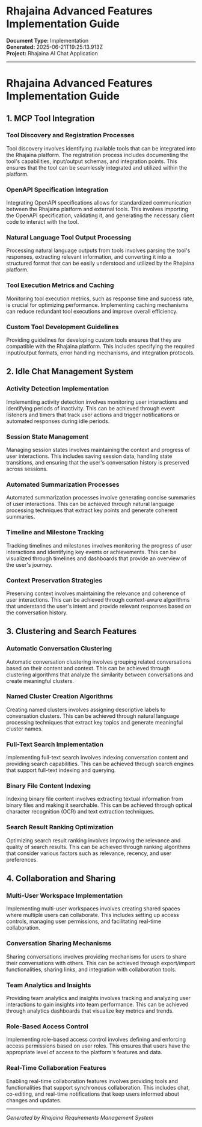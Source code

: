 <!-- filepath: outputs/implementation-documents/rhajaina-advanced-features-implementation-guide-2025-06-21.md -->
# Rhajaina Advanced Features Implementation Guide

**Document Type:** Implementation  
**Generated:** 2025-06-21T19:25:13.913Z  
**Project:** Rhajaina AI Chat Application

---

# Rhajaina Advanced Features Implementation Guide

## 1. MCP Tool Integration

### Tool Discovery and Registration Processes

Tool discovery involves identifying available tools that can be integrated into the Rhajaina platform. The registration process includes documenting the tool's capabilities, input/output schemas, and integration points. This ensures that the tool can be seamlessly integrated and utilized within the platform.

### OpenAPI Specification Integration

Integrating OpenAPI specifications allows for standardized communication between the Rhajaina platform and external tools. This involves importing the OpenAPI specification, validating it, and generating the necessary client code to interact with the tool.

### Natural Language Tool Output Processing

Processing natural language outputs from tools involves parsing the tool's responses, extracting relevant information, and converting it into a structured format that can be easily understood and utilized by the Rhajaina platform.

### Tool Execution Metrics and Caching

Monitoring tool execution metrics, such as response time and success rate, is crucial for optimizing performance. Implementing caching mechanisms can reduce redundant tool executions and improve overall efficiency.

### Custom Tool Development Guidelines

Providing guidelines for developing custom tools ensures that they are compatible with the Rhajaina platform. This includes specifying the required input/output formats, error handling mechanisms, and integration protocols.

## 2. Idle Chat Management System

### Activity Detection Implementation

Implementing activity detection involves monitoring user interactions and identifying periods of inactivity. This can be achieved through event listeners and timers that track user actions and trigger notifications or automated responses during idle periods.

### Session State Management

Managing session states involves maintaining the context and progress of user interactions. This includes saving session data, handling state transitions, and ensuring that the user's conversation history is preserved across sessions.

### Automated Summarization Processes

Automated summarization processes involve generating concise summaries of user interactions. This can be achieved through natural language processing techniques that extract key points and generate coherent summaries.

### Timeline and Milestone Tracking

Tracking timelines and milestones involves monitoring the progress of user interactions and identifying key events or achievements. This can be visualized through timelines and dashboards that provide an overview of the user's journey.

### Context Preservation Strategies

Preserving context involves maintaining the relevance and coherence of user interactions. This can be achieved through context-aware algorithms that understand the user's intent and provide relevant responses based on the conversation history.

## 3. Clustering and Search Features

### Automatic Conversation Clustering

Automatic conversation clustering involves grouping related conversations based on their content and context. This can be achieved through clustering algorithms that analyze the similarity between conversations and create meaningful clusters.

### Named Cluster Creation Algorithms

Creating named clusters involves assigning descriptive labels to conversation clusters. This can be achieved through natural language processing techniques that extract key topics and generate meaningful cluster names.

### Full-Text Search Implementation

Implementing full-text search involves indexing conversation content and providing search capabilities. This can be achieved through search engines that support full-text indexing and querying.

### Binary File Content Indexing

Indexing binary file content involves extracting textual information from binary files and making it searchable. This can be achieved through optical character recognition (OCR) and text extraction techniques.

### Search Result Ranking Optimization

Optimizing search result ranking involves improving the relevance and quality of search results. This can be achieved through ranking algorithms that consider various factors such as relevance, recency, and user preferences.

## 4. Collaboration and Sharing

### Multi-User Workspace Implementation

Implementing multi-user workspaces involves creating shared spaces where multiple users can collaborate. This includes setting up access controls, managing user permissions, and facilitating real-time collaboration.

### Conversation Sharing Mechanisms

Sharing conversations involves providing mechanisms for users to share their conversations with others. This can be achieved through export/import functionalities, sharing links, and integration with collaboration tools.

### Team Analytics and Insights

Providing team analytics and insights involves tracking and analyzing user interactions to gain insights into team performance. This can be achieved through analytics dashboards that visualize key metrics and trends.

### Role-Based Access Control

Implementing role-based access control involves defining and enforcing access permissions based on user roles. This ensures that users have the appropriate level of access to the platform's features and data.

### Real-Time Collaboration Features

Enabling real-time collaboration features involves providing tools and functionalities that support synchronous collaboration. This includes chat, co-editing, and real-time notifications that keep users informed about changes and updates.


---

*Generated by Rhajaina Requirements Management System*